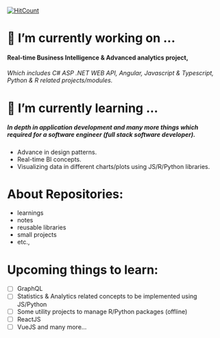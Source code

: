 <!--
**santhoshcse/santhoshcse** is a ✨ _special_ ✨ repository because its `README.md` (this file) appears on your GitHub profile.
-->

[![HitCount](http://hits.dwyl.com/santhoshcse/santhoshcse.svg)](http://hits.dwyl.com/santhoshcse/santhoshcse)

# 🔭 I’m currently working on ...
#### Real-time Business Intelligence & Advanced analytics project,
###### Which includes C# ASP .NET WEB API, Angular, Javascript & Typescript, Python & R related projects/modules.

# 🌱 I’m currently learning ...
##### In depth in application development and many more things which required for a software engineer (full stack software developer).
* Advance in design patterns.
* Real-time BI concepts.
* Visualizing data in different charts/plots using JS/R/Python libraries.

# About Repositories:
- learnings
- notes
- reusable libraries
- small projects
- etc.,

# Upcoming things to learn:
- [ ] GraphQL
- [ ] Statistics & Analytics related concepts to be implemented using JS/Python
- [ ] Some utility projects to manage R/Python packages (offline)
- [ ] ReactJS
- [ ] VueJS
and many more...
